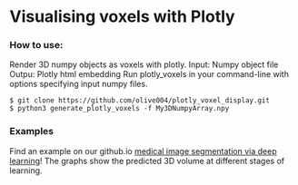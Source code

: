 # Visualising voxels with Plotly


### How to use:
Render 3D numpy objects as voxels with plotly. 
Input: Numpy object file 
Outpu: Plotly html embedding
Run plotly_voxels in your command-line with options specifying input numpy files.

``` 
$ git clone https://github.com/olive004/plotly_voxel_display.git
$ python3 generate_plotly_voxels -f My3DNumpyArray.npy
```


### Examples
Find an example on our github.io [medical image segmentation via deep learning](https://3d-mri-tissue-segmentation.github.io/)!
The graphs show the predicted 3D volume at different stages of learning.
